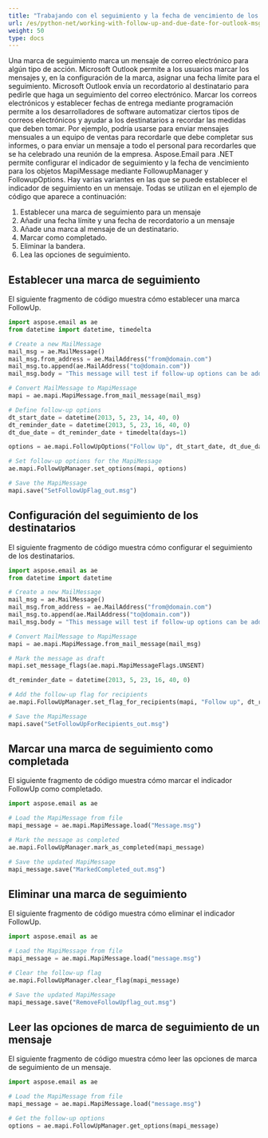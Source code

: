 ```yaml
---
title: "Trabajando con el seguimiento y la fecha de vencimiento de los archivos MSG de Outlook"
url: /es/python-net/working-with-follow-up-and-due-date-for-outlook-msg-files/
weight: 50
type: docs
---
```



Una marca de seguimiento marca un mensaje de correo electrónico para algún tipo de acción. Microsoft Outlook permite a los usuarios marcar los mensajes y, en la configuración de la marca, asignar una fecha límite para el seguimiento. Microsoft Outlook envía un recordatorio al destinatario para pedirle que haga un seguimiento del correo electrónico. Marcar los correos electrónicos y establecer fechas de entrega mediante programación permite a los desarrolladores de software automatizar ciertos tipos de correos electrónicos y ayudar a los destinatarios a recordar las medidas que deben tomar. Por ejemplo, podría usarse para enviar mensajes mensuales a un equipo de ventas para recordarle que debe completar sus informes, o para enviar un mensaje a todo el personal para recordarles que se ha celebrado una reunión de la empresa. Aspose.Email para .NET permite configurar el indicador de seguimiento y la fecha de vencimiento para los objetos MapiMessage mediante FollowupManager y FollowupOptions. Hay varias variantes en las que se puede establecer el indicador de seguimiento en un mensaje. Todas se utilizan en el ejemplo de código que aparece a continuación:

1. Establecer una marca de seguimiento para un mensaje
1. Añadir una fecha límite y una fecha de recordatorio a un mensaje
1. Añade una marca al mensaje de un destinatario.
1. Marcar como completado.
1. Eliminar la bandera.
1. Lea las opciones de seguimiento.

## **Establecer una marca de seguimiento**

El siguiente fragmento de código muestra cómo establecer una marca FollowUp.

```py
import aspose.email as ae
from datetime import datetime, timedelta

# Create a new MailMessage
mail_msg = ae.MailMessage()
mail_msg.from_address = ae.MailAddress("from@domain.com")
mail_msg.to.append(ae.MailAddress("to@domain.com"))
mail_msg.body = "This message will test if follow-up options can be added to a new MAPI message."

# Convert MailMessage to MapiMessage
mapi = ae.mapi.MapiMessage.from_mail_message(mail_msg)

# Define follow-up options
dt_start_date = datetime(2013, 5, 23, 14, 40, 0)
dt_reminder_date = datetime(2013, 5, 23, 16, 40, 0)
dt_due_date = dt_reminder_date + timedelta(days=1)

options = ae.mapi.FollowUpOptions("Follow Up", dt_start_date, dt_due_date, dt_reminder_date)

# Set follow-up options for the MapiMessage
ae.mapi.FollowUpManager.set_options(mapi, options)

# Save the MapiMessage
mapi.save("SetFollowUpFlag_out.msg")
```

## **Configuración del seguimiento de los destinatarios**
El siguiente fragmento de código muestra cómo configurar el seguimiento de los destinatarios.

```py
import aspose.email as ae
from datetime import datetime

# Create a new MailMessage
mail_msg = ae.MailMessage()
mail_msg.from_address = ae.MailAddress("from@domain.com")
mail_msg.to.append(ae.MailAddress("to@domain.com"))
mail_msg.body = "This message will test if follow-up options can be added to a new MAPI message."

# Convert MailMessage to MapiMessage
mapi = ae.mapi.MapiMessage.from_mail_message(mail_msg)

# Mark the message as draft
mapi.set_message_flags(ae.mapi.MapiMessageFlags.UNSENT)

dt_reminder_date = datetime(2013, 5, 23, 16, 40, 0)

# Add the follow-up flag for recipients
ae.mapi.FollowUpManager.set_flag_for_recipients(mapi, "Follow up", dt_reminder_date)

# Save the MapiMessage
mapi.save("SetFollowUpForRecipients_out.msg")
```

## **Marcar una marca de seguimiento como completada**

El siguiente fragmento de código muestra cómo marcar el indicador FollowUp como completado.

```py
import aspose.email as ae

# Load the MapiMessage from file
mapi_message = ae.mapi.MapiMessage.load("Message.msg")

# Mark the message as completed
ae.mapi.FollowUpManager.mark_as_completed(mapi_message)

# Save the updated MapiMessage
mapi_message.save("MarkedCompleted_out.msg")
```
## **Eliminar una marca de seguimiento**
El siguiente fragmento de código muestra cómo eliminar el indicador FollowUp.

```py
import aspose.email as ae

# Load the MapiMessage from file
mapi_message = ae.mapi.MapiMessage.load("message.msg")

# Clear the follow-up flag
ae.mapi.FollowUpManager.clear_flag(mapi_message)

# Save the updated MapiMessage
mapi_message.save("RemoveFollowUpflag_out.msg")
```

## **Leer las opciones de marca de seguimiento de un mensaje**

El siguiente fragmento de código muestra cómo leer las opciones de marca de seguimiento de un mensaje.

```py
import aspose.email as ae

# Load the MapiMessage from file
mapi_message = ae.mapi.MapiMessage.load("message.msg")

# Get the follow-up options
options = ae.mapi.FollowUpManager.get_options(mapi_message)
```
